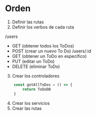 # Orden

1. Definir las rutas
2. Definir los verbos de cada ruta

/users
- GET (obtener todos los ToDos)
- POST (crear un nuevo To Do)
/users/:id
- GET (obtener un ToDo en especifico)
- PUT (editar un ToDo)
- DELETE (eliminar ToDo)

3. Crear los controladores
```javascript
    const getAllToDos = () => {
        return ToDoDB
    }
```

4. Crear los servicios
5. Crear las rutas
